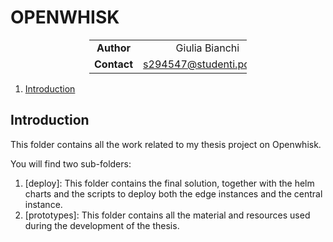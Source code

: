 # OPENWHISK 

<div style="margin-left: auto;
            margin-right: auto;
            width: 50%">

|||
|:--:|:--:|
| **Author** | Giulia Bianchi|
| **Contact** | s294547@studenti.polito.it |
</div>

1. [Introduction](#introduction)

## Introduction

This folder contains all the work related to my thesis project on Openwhisk.

You will find two sub-folders:
1. [deploy]: This folder contains the final solution, together with the helm charts and the scripts to deploy both the edge instances and the central instance.
2. [prototypes]: This folder contains all the material and resources used during the development of the thesis. 
